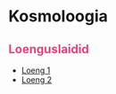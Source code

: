 # Kosmoloogia

## <span style="color:#ec417a">Loenguslaidid</span>

* [Loeng 1](artifacts/Loeng_1.pdf)
* [Loeng 2](artifacts/Loeng_2.pdf)